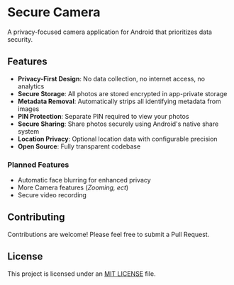 # Secure Camera

A privacy-focused camera application for Android that prioritizes data security.

## Features

- **Privacy-First Design**: No data collection, no internet access, no analytics
- **Secure Storage**: All photos are stored encrypted in app-private storage
- **Metadata Removal**: Automatically strips all identifying metadata from images
- **PIN Protection**: Separate PIN required to view your photos
- **Secure Sharing**: Share photos securely using Android's native share system
- **Location Privacy**: Optional location data with configurable precision
- **Open Source**: Fully transparent codebase

### Planned Features

- Automatic face blurring for enhanced privacy
- More Camera features (_Zooming, ect_)
- Secure video recording

## Contributing

Contributions are welcome! Please feel free to submit a Pull Request.

## License

This project is licensed under an [MIT LICENSE](LICENSE) file.